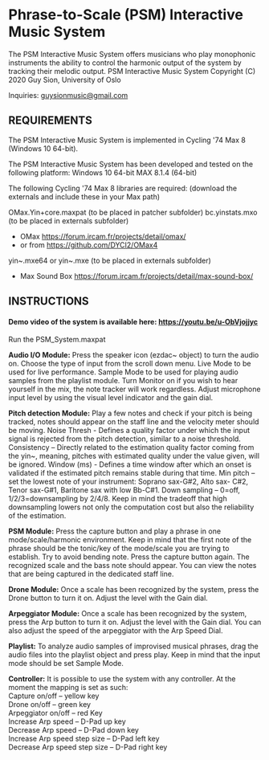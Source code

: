 # Phrase-to-Scale (PSM) Interactive Music System

The PSM Interactive Music System offers musicians who play monophonic instruments the ability to control the harmonic output of the system by tracking their melodic output.
PSM Interactive Music System Copyright (C) 2020 Guy Sion, University of Oslo

Inquiries: guysionmusic@gmail.com


## REQUIREMENTS

The PSM Interactive Music System is implemented in Cycling '74 Max 8 (Windows 10 64-bit).

The PSM Interactive Music System has been developed and tested on the following platform:
Windows 10 64-bit
MAX 8.1.4 (64-bit)

The following Cycling '74 Max 8 libraries are required:
(download the externals and include these in your Max path)

OMax.Yin+core.maxpat (to be placed in patcher subfolder)
bc.yinstats.mxo (to be placed in externals subfolder)
- OMax https://forum.ircam.fr/projects/detail/omax/
- or from https://github.com/DYCI2/OMax4

yin~.mxe64 or yin~.mxe (to be placed in externals subfolder)
- Max Sound Box https://forum.ircam.fr/projects/detail/max-sound-box/

## INSTRUCTIONS
#### Demo video of the system is available here: https://youtu.be/u-ObVjojjyc

Run the PSM_System.maxpat

**Audio I/O Module:**
Press the speaker icon (ezdac~ object) to turn the audio on.
Choose the type of input from the scroll down menu.
Live Mode to be used for live performance.
Sample Mode to be used for playing audio samples from the playlist module.
Turn Monitor on if you wish to hear yourself in the mix, the note tracker will work regardless.
Adjust microphone input level by using the visual level indicator and the gain dial.

**Pitch detection Module:**
Play a few notes and check if your pitch is being tracked, notes should appear on the staff line and the velocity meter should be moving.
Noise Thresh - Defines a quality factor under which the input signal is rejected from the pitch detection, similar to a noise threshold.
Consistency – Directly related to the estimation quality factor coming from the yin~, meaning, pitches with estimated quality under the value given, will be ignored.
Window (ms) - Defines a time window after which an onset is validated if the estimated pitch remains stable during that time.
Min pitch – set the lowest note of your instrument: Soprano sax-G#2, Alto sax- C#2, Tenor sax-G#1, Baritone sax with low Bb-C#1.
Down sampling – 0=off, 1/2/3=downsampling by 2/4/8. Keep in mind the tradeoff that high downsampling lowers not only the computation cost but also the reliability of the estimation.

**PSM Module:**
Press the capture button and play a phrase in one mode/scale/harmonic environment. Keep in mind that the first note of the phrase should be the tonic/key of the mode/scale you are trying to establish. Try to avoid bending note.
Press the capture button again. The recognized scale and the bass note should appear. You can view the notes that are being captured in the dedicated staff line.

**Drone Module:**
Once a scale has been recognized by the system, press the Drone button to turn it on. Adjust the level with the Gain dial.

**Arpeggiator Module:**
Once a scale has been recognized by the system, press the Arp button to turn it on. Adjust the level with the Gain dial. You can also adjust the speed of the arpeggiator with the Arp Speed Dial.

**Playlist:**
To analyze audio samples of improvised musical phrases, drag the audio files into the playlist object and press play. Keep in mind that the input mode should be set Sample Mode.

**Controller:**
It is possible to use the system with any controller. At the moment the mapping is set as such:  
Capture on/off – yellow key  
Drone on/off – green key  
Arpeggiator on/off – red Key  
Increase Arp speed – D-Pad up key  
Decrease Arp speed – D-Pad down key  
Increase Arp speed step size – D-Pad left key  
Decrease Arp speed step size – D-Pad right key  
